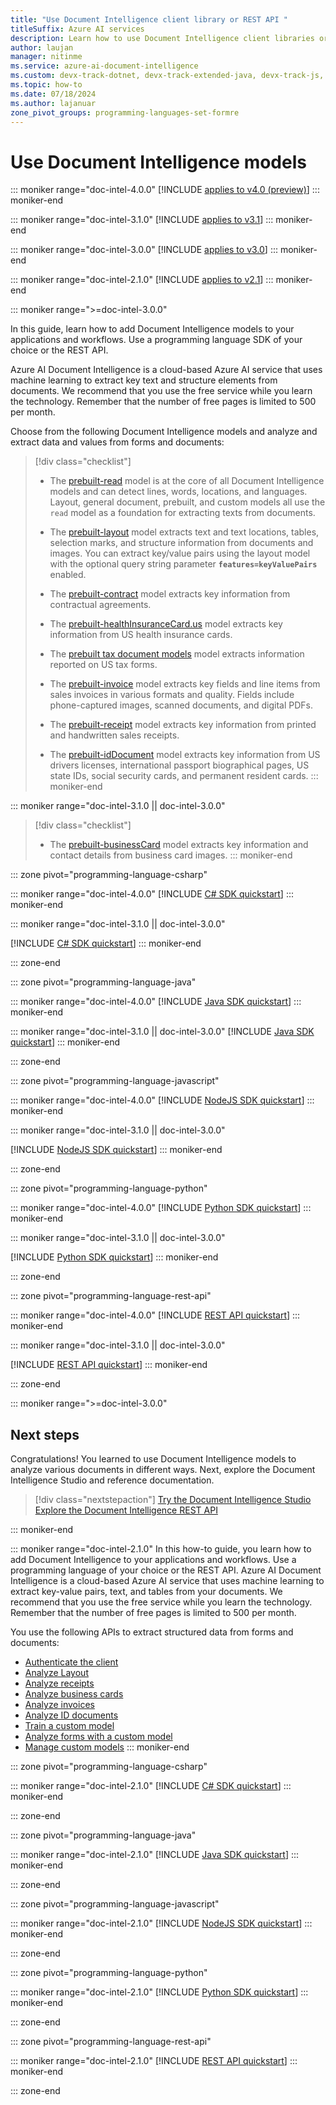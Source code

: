```yaml
---
title: "Use Document Intelligence client library or REST API "
titleSuffix: Azure AI services
description: Learn how to use Document Intelligence client libraries or REST API and create apps to extract key data from documents.
author: laujan
manager: nitinme
ms.service: azure-ai-document-intelligence
ms.custom: devx-track-dotnet, devx-track-extended-java, devx-track-js, devx-track-python, linux-related-content
ms.topic: how-to
ms.date: 07/18/2024
ms.author: lajanuar
zone_pivot_groups: programming-languages-set-formre
---
```


<!-- markdownlint-disable MD051 -->

# Use Document Intelligence models

::: moniker range="doc-intel-4.0.0"
[!INCLUDE [applies to v4.0 (preview)](../includes/applies-to-v40.md)]
::: moniker-end

::: moniker range="doc-intel-3.1.0"
[!INCLUDE [applies to v3.1](../includes/applies-to-v31.md)]
::: moniker-end

::: moniker range="doc-intel-3.0.0"
[!INCLUDE [applies to v3.0](../includes/applies-to-v30.md)]
::: moniker-end

::: moniker range="doc-intel-2.1.0"
[!INCLUDE [applies to v2.1](../includes/applies-to-v21.md)]
::: moniker-end

::: moniker range=">=doc-intel-3.0.0"

In this guide, learn how to add Document Intelligence models to your applications and workflows. Use a programming language SDK of your choice or the REST API.

Azure AI Document Intelligence is a cloud-based Azure AI service that uses machine learning to extract key text and structure elements from documents. We recommend that you use the free service while you learn the technology. Remember that the number of free pages is limited to 500 per month.

Choose from the following Document Intelligence models and analyze and extract data and values from forms and documents:

> [!div class="checklist"]
>
> - The [prebuilt-read](../prebuilt/read.md) model is at the core of all Document Intelligence models and can detect lines, words, locations, and languages. Layout, general document, prebuilt, and custom models all use the `read` model as a foundation for extracting texts from documents.
>
> - The [prebuilt-layout](../prebuilt/layout.md) model extracts text and text locations, tables, selection marks, and structure information from documents and images. You can extract key/value pairs using the layout model with the optional query string parameter **`features=keyValuePairs`** enabled.
>
> - The [prebuilt-contract](../prebuilt/contract.md) model extracts key information from contractual agreements.
>
> - The [prebuilt-healthInsuranceCard.us](../prebuilt/health-insurance-card.md) model extracts key information from US health insurance cards.
>
> - The [prebuilt tax document models](../prebuilt/tax-document.md) model extracts information reported on US tax forms.
>
> - The [prebuilt-invoice](../prebuilt/invoice.md) model extracts key fields and line items from sales invoices in various formats and quality. Fields include phone-captured images, scanned documents, and digital PDFs.
>
> - The [prebuilt-receipt](../prebuilt/receipt.md) model extracts key information from printed and handwritten sales receipts.
>
> - The [prebuilt-idDocument](../prebuilt/id-document.md) model extracts key information from US drivers licenses, international passport biographical pages, US state IDs, social security cards, and permanent resident cards.
::: moniker-end

::: moniker range="doc-intel-3.1.0 || doc-intel-3.0.0"

> [!div class="checklist"]
>
> - The [prebuilt-businessCard](../concept-business-card.md) model extracts key information and contact details from business card images.
::: moniker-end

::: zone pivot="programming-language-csharp"

::: moniker range="doc-intel-4.0.0"
[!INCLUDE [C# SDK quickstart](includes/v4-0/csharp-sdk.md)]
::: moniker-end

::: moniker range="doc-intel-3.1.0 || doc-intel-3.0.0"

[!INCLUDE [C# SDK quickstart](includes/v3-0/csharp-sdk.md)]
::: moniker-end

::: zone-end

::: zone pivot="programming-language-java"

::: moniker range="doc-intel-4.0.0"
[!INCLUDE [Java SDK quickstart](includes/v4-0/java-sdk.md)]
::: moniker-end

::: moniker range="doc-intel-3.1.0 || doc-intel-3.0.0"
[!INCLUDE [Java SDK quickstart](includes/v3-0/java-sdk.md)]
::: moniker-end

::: zone-end

::: zone pivot="programming-language-javascript"

::: moniker range="doc-intel-4.0.0"
[!INCLUDE [NodeJS SDK quickstart](includes/v4-0/javascript-sdk.md)]
::: moniker-end

::: moniker range="doc-intel-3.1.0 || doc-intel-3.0.0"

[!INCLUDE [NodeJS SDK quickstart](includes/v3-0/javascript-sdk.md)]
::: moniker-end

::: zone-end

::: zone pivot="programming-language-python"

::: moniker range="doc-intel-4.0.0"
[!INCLUDE [Python SDK quickstart](includes/v4-0/python-sdk.md)]
::: moniker-end

::: moniker range="doc-intel-3.1.0 || doc-intel-3.0.0"

[!INCLUDE [Python SDK quickstart](includes/v3-0/python-sdk.md)]
::: moniker-end

::: zone-end

::: zone pivot="programming-language-rest-api"

::: moniker range="doc-intel-4.0.0"
[!INCLUDE [REST API quickstart](includes/v4-0/rest-api.md)]
::: moniker-end

::: moniker range="doc-intel-3.1.0 || doc-intel-3.0.0"

[!INCLUDE [REST API quickstart](includes/v3-0/rest-api.md)]
::: moniker-end

::: zone-end

::: moniker range=">=doc-intel-3.0.0"

## Next steps

Congratulations! You learned to use Document Intelligence models to analyze various documents in different ways. Next, explore the Document Intelligence Studio and reference documentation.

>[!div class="nextstepaction"]
> [Try the Document Intelligence Studio](https://formrecognizer.appliedai.azure.com/studio) [Explore the Document Intelligence REST API](/rest/api/aiservices/document-models/analyze-document?view=rest-aiservices-2023-07-31&preserve-view=true&tabs=HTTP)

::: moniker-end

::: moniker range="doc-intel-2.1.0"
In this how-to guide, you learn how to add Document Intelligence to your applications and workflows. Use a programming language of your choice or the REST API. Azure AI Document Intelligence is a cloud-based Azure AI service that uses machine learning to extract key-value pairs, text, and tables from your documents. We recommend that you use the free service while you learn the technology. Remember that the number of free pages is limited to 500 per month.

You use the following APIs to extract structured data from forms and documents:

- [Authenticate the client](#authenticate-the-client)
- [Analyze Layout](#analyze-layout)
- [Analyze receipts](#analyze-receipts)
- [Analyze business cards](#analyze-business-cards)
- [Analyze invoices](#analyze-invoices)
- [Analyze ID documents](#analyze-id-documents)
- [Train a custom model](#train-a-custom-model)
- [Analyze forms with a custom model](#analyze-forms-with-a-custom-model)
- [Manage custom models](#manage-custom-models)
::: moniker-end

::: zone pivot="programming-language-csharp"

::: moniker range="doc-intel-2.1.0"
[!INCLUDE [C# SDK quickstart](includes/v2-1/csharp-sdk.md)]
::: moniker-end

::: zone-end

::: zone pivot="programming-language-java"

::: moniker range="doc-intel-2.1.0"
[!INCLUDE [Java SDK quickstart](includes/v2-1/java-sdk.md)]
::: moniker-end

::: zone-end

::: zone pivot="programming-language-javascript"

::: moniker range="doc-intel-2.1.0"
[!INCLUDE [NodeJS SDK quickstart](includes/v2-1/javascript-sdk.md)]
::: moniker-end

::: zone-end

::: zone pivot="programming-language-python"

::: moniker range="doc-intel-2.1.0"
[!INCLUDE [Python SDK quickstart](includes/v2-1/python-sdk.md)]
::: moniker-end

::: zone-end

::: zone pivot="programming-language-rest-api"

::: moniker range="doc-intel-2.1.0"
[!INCLUDE [REST API quickstart](includes/v2-1/rest-api.md)]
::: moniker-end

::: zone-end
